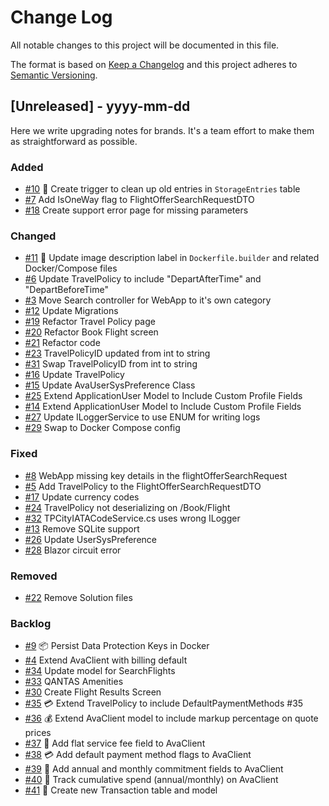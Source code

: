
# Change Log
All notable changes to this project will be documented in this file.

The format is based on [Keep a Changelog](http://keepachangelog.com/)
and this project adheres to [Semantic Versioning](http://semver.org/).

## [Unreleased] - yyyy-mm-dd

Here we write upgrading notes for brands. It's a team effort to make them as
straightforward as possible.

### Added

- [#10](https://github.com/repasscloud/Ava.WebApp/issues/10)
  📌 Create trigger to clean up old entries in `StorageEntries` table
- [#7](https://github.com/repasscloud/Ava.WebApp/issues/7)
  Add IsOneWay flag to FlightOfferSearchRequestDTO
- [#18](https://github.com/repasscloud/Ava.WebApp/issues/18)
  Create support error page for missing parameters


### Changed

- [#11](https://github.com/repasscloud/Ava.WebApp/issues/11)
  🐳 Update image description label in `Dockerfile.builder` and related Docker/Compose files
- [#6](https://github.com/repasscloud/Ava.WebApp/issues/6)
  Update TravelPolicy to include "DepartAfterTime" and "DepartBeforeTime"
- [#3](https://github.com/repasscloud/Ava.WebApp/issues/3)
  Move Search controller for WebApp to it's own category
- [#12](https://github.com/repasscloud/Ava.WebApp/issues/12)
  Update Migrations
- [#19](https://github.com/repasscloud/Ava.WebApp/issues/19)
  Refactor Travel Policy page
- [#20](https://github.com/repasscloud/Ava.WebApp/issues/20)
  Refactor Book Flight screen
- [#21](https://github.com/repasscloud/Ava.WebApp/issues/21)
  Refactor code
- [#23](https://github.com/repasscloud/Ava.WebApp/issues/23)
  TravelPolicyID updated from int to string
- [#31](https://github.com/repasscloud/Ava.WebApp/issues/31)
  Swap TravelPolicyID from int to string
- [#16](https://github.com/repasscloud/Ava.WebApp/issues/16)
  Update TravelPolicy
- [#15](https://github.com/repasscloud/Ava.WebApp/issues/15)
  Update AvaUserSysPreference Class
- [#25](https://github.com/repasscloud/Ava.WebApp/issues/25)
  Extend ApplicationUser Model to Include Custom Profile Fields
- [#14](https://github.com/repasscloud/Ava.WebApp/issues/14)
  Extend ApplicationUser Model to Include Custom Profile Fields
- [#27](https://github.com/repasscloud/Ava.WebApp/issues/27)
  Update ILoggerService to use ENUM for writing logs
- [#29](https://github.com/repasscloud/Ava.WebApp/issues/29)
  Swap to Docker Compose config

### Fixed

- [#8](https://github.com/repasscloud/Ava.WebApp/issues/8)
  WebApp missing key details in the flightOfferSearchRequest
- [#5](https://github.com/repasscloud/Ava.WebApp/issues/5)
  Add TravelPolicy to the FlightOfferSearchRequestDTO
- [#17](https://github.com/repasscloud/Ava.WebApp/issues/17)
  Update currency codes
- [#24](https://github.com/repasscloud/Ava.WebApp/issues/24)
  TravelPolicy not deserializing on /Book/Flight
- [#32](https://github.com/repasscloud/Ava.WebApp/issues/32)
  TPCityIATACodeService.cs uses wrong ILogger
- [#13](https://github.com/repasscloud/Ava.WebApp/issues/13)
  Remove SQLite support
- [#26](https://github.com/repasscloud/Ava.WebApp/issues/26)
  Update UserSysPreference
- [#28](https://github.com/repasscloud/Ava.WebApp/issues/28)
  Blazor circuit error

### Removed

- [#22](https://github.com/repasscloud/Ava.WebApp/issues/22)
  Remove Solution files

### Backlog

- [#9](https://github.com/repasscloud/Ava.WebApp/issues/9)
  📦 Persist Data Protection Keys in Docker
- [#4](https://github.com/repasscloud/Ava.WebApp/issues/4)
  Extend AvaClient with billing default
- [#34](https://github.com/repasscloud/Ava.WebApp/issues/34)
  Update model for SearchFlights
- [#33](https://github.com/repasscloud/Ava.WebApp/issues/33)
  QANTAS Amenities
- [#30](https://github.com/repasscloud/Ava.WebApp/issues/30)
  Create Flight Results Screen
- [#35](https://github.com/repasscloud/Ava.WebApp/issues/35)
  💳 Extend TravelPolicy to include DefaultPaymentMethods #35
- [#36](https://github.com/repasscloud/Ava.Platform/issues/36)
  💰 Extend AvaClient model to include markup percentage on quote prices
- [#37](https://github.com/repasscloud/Ava.Platform/issues/37)
  🧾 Add flat service fee field to AvaClient
- [#38](https://github.com/repasscloud/Ava.Platform/issues/38)
  💳 Add default payment method flags to AvaClient
- [#39](https://github.com/repasscloud/Ava.Platform/issues/39)
  📅 Add annual and monthly commitment fields to AvaClient
- [#40](https://github.com/repasscloud/Ava.Platform/issues/40)
  💸 Track cumulative spend (annual/monthly) on AvaClient
- [#41](https://github.com/repasscloud/Ava.Platform/issues/41)
  🧾 Create new Transaction table and model
